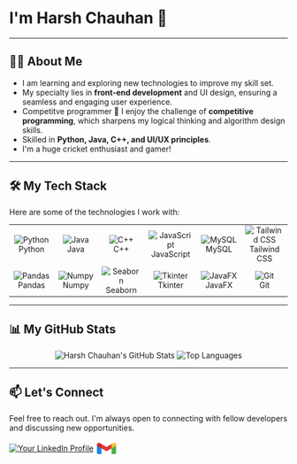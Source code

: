 #  I'm Harsh Chauhan 👋

---

## 👨‍💻 About Me

* I am learning and exploring new technologies to improve my skill set.
* My specialty lies in **front-end development** and UI design, ensuring a seamless and engaging user experience.
* Competitve programmer 🧠 I enjoy the challenge of **competitive programming**, which sharpens my logical thinking and algorithm design skills.
* Skilled in  **Python, Java, C++, and UI/UX principles**.
* I'm a huge cricket enthusiast and gamer!

---

## 🛠️ My Tech Stack

Here are some of the technologies I work with:

<table>
  <tr>
    <td align="center" width="96">
      <img src="https://skillicons.dev/icons?i=python" width="48" height="48" alt="Python" />
      <br>Python
    </td>
    <td align="center" width="96">
      <img src="https://skillicons.dev/icons?i=java" width="48" height="48" alt="Java" />
      <br>Java
    </td>
    <td align="center" width="96">
      <img src="https://skillicons.dev/icons?i=cpp" width="48" height="48" alt="C++" />
      <br>C++
    </td>
    <td align="center" width="96">
      <img src="https://skillicons.dev/icons?i=javascript" width="48" height="48" alt="JavaScript" />
      <br>JavaScript
    </td>
     <td align="center" width="96">
      <img src="https://skillicons.dev/icons?i=mysql" width="48" height="48" alt="MySQL" />
      <br>MySQL
    </td>
    <td align="center" width="96">
      <img src="https://skillicons.dev/icons?i=tailwind" width="48" height="48" alt="Tailwind CSS" />
      <br>Tailwind CSS
    </td>
  </tr>
  <tr>
    <td align="center" width="96">
      <img src="https://skillicons.dev/icons?i=pandas" width="48" height="48" alt="Pandas" />
      <br>Pandas
    </td>
    <td align="center" width="96">
      <img src="https://skillicons.dev/icons?i=numpy" width="48" height="48" alt="Numpy" />
      <br>Numpy
    </td>
    <td align="center" width="96">
      <img src="https://seaborn.pydata.org/_static/logo-wide-lightbg.svg" width="90" height="40" alt="Seaborn" />
      <br>Seaborn
    </td>
    <td align="center" width="96">
      <img src="https://upload.wikimedia.org/wikipedia/commons/2/21/Tkinter-logo.svg" width="48" height="48" alt="Tkinter" />
      <br>Tkinter
    </td>
    <td align="center" width="96">
      <img src="https://logowik.com/content/uploads/images/javafx5588.jpg" width="48" height="48" alt="JavaFX" />
      <br>JavaFX
    </td>
     <td align="center" width="96">
      <img src="https://skillicons.dev/icons?i=git" width="48" height="48" alt="Git" />
      <br>Git
    </td>
  </tr>
</table>

---

## 📊 My GitHub Stats

<p align="center">
  <img src="https://github-readme-stats.vercel.app/api?username=HarshChauhanz&show_icons=true&theme=radical&rank_icon=github" alt="Harsh Chauhan's GitHub Stats" />
  <img src="https://github-readme-stats.vercel.app/api/top-langs/?username=HarshChauhanz&layout=compact&theme=radical" alt="Top Languages" />
</p>

---

## 📫 Let's Connect

Feel free to reach out. I'm always open to connecting with fellow developers and discussing new opportunities.

<p align="left">
<a href="https://linkedin.com/in/harsh-chauhan-823414322" target="blank"><img align="center" src="https://raw.githubusercontent.com/rahuldkjain/github-profile-readme-generator/master/src/images/icons/Social/linked-in-alt.svg" alt="Your LinkedIn Profile" height="30" width="40" /></a>
<a href="chauhanharsh0404@gmail.com" target="blank"><img align="center" src="https://raw.githubusercontent.com/rahuldkjain/github-profile-readme-generator/master/src/images/icons/Social/gmail.svg" alt="Your Email Address" height="30" width="40" /></a>
</p>
